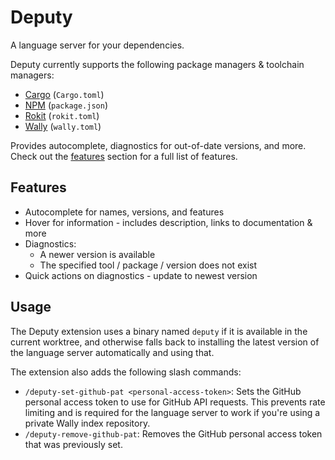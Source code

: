 # Deputy

A language server for your dependencies.

Deputy currently supports the following package managers & toolchain managers:

- [Cargo](https://crates.io) (`Cargo.toml`)
- [NPM](https://www.npmjs.com) (`package.json`)
- [Rokit](https://github.com/rojo-rbx/rokit) (`rokit.toml`)
- [Wally](https://github.com/UpliftGames/wally) (`wally.toml`)

Provides autocomplete, diagnostics for out-of-date versions, and more. <br/>
Check out the [features](#features) section for a full list of features.

## Features

- Autocomplete for names, versions, and features
- Hover for information - includes description, links to documentation & more
- Diagnostics:
  - A newer version is available
  - The specified tool / package / version does not exist
- Quick actions on diagnostics - update to newest version

## Usage

The Deputy extension uses a binary named `deputy` if it is available in
the current worktree, and otherwise falls back to installing the latest
version of the language server automatically and using that.

The extension also adds the following slash commands:

* `/deputy-set-github-pat <personal-access-token>`: Sets the GitHub personal access token to use for GitHub API requests.
  This prevents rate limiting and is required for the language server to work if you're using a private Wally index repository.
* `/deputy-remove-github-pat`: Removes the GitHub personal access token that was previously set.
